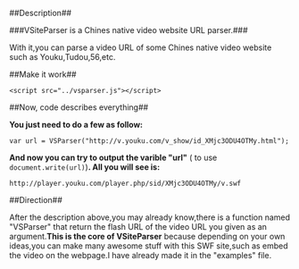 ##Description##

###VSiteParser is a Chines native video website URL parser.###

With it,you can parse a video URL of some Chines native video website such as Youku,Tudou,56,etc.

##Make it work##

` <script src="../vsparser.js"></script> `

##Now, code describes everything##

**You just need to do a few as follow:**

```
var url = VSParser("http://v.youku.com/v_show/id_XMjc3ODU4OTMy.html");
```

**And now you can try to output the varible "url"** ( to use ` document.write(url) `)**. All you will see is:**

` http://player.youku.com/player.php/sid/XMjc3ODU4OTMy/v.swf `

##Direction##

After the description above,you may already know,there is a function named "VSParser" that return the flash URL of the video URL you given as an argument.**This is the core of VSiteParser** because depending on your own ideas,you can make many awesome stuff with this SWF site,such as embed the video on the webpage.I have already made it in the "examples" file.